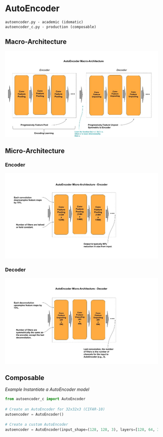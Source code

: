 
# AutoEncoder

    autoencoder.py - academic (idomatic)
    autoencoder_c.py - production (composable)


## Macro-Architecture

<img src='macro.jpg'>

## Micro-Architecture 

### Encoder

<img src='encoder.jpg'>

### Decoder

<img src="decoder.jpg">


## Composable

*Example Instantiate a AutoEncoder model*

```python
from autoencoder_c import AutoEncoder

# Create an AutoEncoder for 32x32x3 (CIFAR-10)
autoencoder = AutoEncoder()

# Create a custom AutoEncoder
autoencoder = AutoEncoder(input_shape=(128, 128, 3), layers=[128, 64, 32])
```
